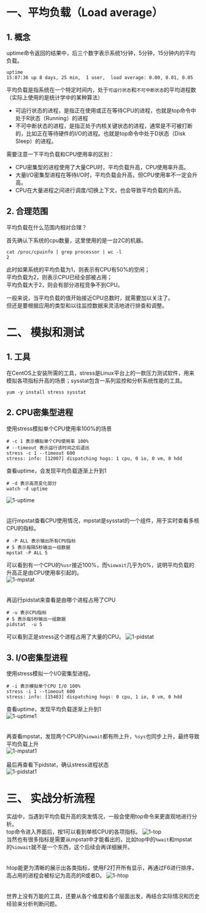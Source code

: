 # 一、平均负载（Load average）
## 1. 概念    
uptime命令返回的结果中，后三个数字表示系统1分钟，5分钟，15分钟内的平均负载。  
```
uptime
15:07:36 up 8 days, 25 min,  1 user,  load average: 0.00, 0.01, 0.05
```
平均负载是指系统在一个特定时间内，处于`可运行状态`和`不可中断状态`的平均进程数（实际上使用的是统计学中的某种算法）

- 可运行状态的进程，是指正在使用或正在等待CPU的进程，也就是top命令中处于R状态（Running）的进程
- 不可中断状态的进程，是指正处于内核关键状态的进程，通常是不可被打断的，比如正在等待硬件的I/O的进程。也就是top命令中处于D状态（Disk Sleep）的进程。  

需要注意一下平均负载和CPU使用率的区别：  
- CPU密集型的进程使用了大量CPU时，平均负载升高，CPU使用率升高。  
- 大量I/O密集型进程在等待I/O时，平均负载会升高，但CPU使用率不一定会升高。  
- CPU在大量进程之间进行调度/切换上下文，也会导致平均负载的升高。  

## 2. 合理范围
平均负载在什么范围内相对合理？  
  
首先确认下系统的cpu数量，这里使用的是一台2C的机器。 
```
cat /proc/cpuinfo | grep processor | wc -l
2
```
此时如果系统的平均负载为1，则表示有CPU有50%的空闲；  
平均负载为2，则表示CPU已经全部被占用；  
平均负载大于2，则会有部分进程竞争不到CPU。  
  
一般来说，当平均负载的值开始接近CPU总数时，就需要加以关注了。  
但还是要根据应用的类型和以往监控数据来灵活地进行排查和调整。  

# 二、 模拟和测试
## 1. 工具  
在CentOS上安装所需的工具，stress是Linux平台上的一款压力测试软件，用来模拟各项指标升高的场景；sysstat包含一系列监控和分析系统性能的工具。  
```
yum -y install stress sysstat
```
## 2. CPU密集型进程  
使用stress模拟单个CPU使用率100%的场景  
```
# -c 1 表示模拟单个CPU使用率 100%
# --timeout 表示运行该时间之后退出
stress -c 1 --timeout 600
stress: info: [12007] dispatching hogs: 1 cpu, 0 io, 0 vm, 0 hdd
```
查看uptime，会发现平均负载逐渐上升到1  
```
# -d 表示高亮变化部分
watch -d uptime  
```
![1-uptime](https://github.com/SidneyCao/Notes/blob/main/img/1-uptime.png)  
<br>
<br>
运行mpstat查看CPU使用情况，mpstat是sysstat的一个组件，用于实时查看多核CPU的指标。  
```
# -P ALL 表示输出所有CPU指标
# 5 表示每隔5秒输出一组数据
mpstat -P ALL 5
```
可以看到有一个CPU的`%usr`接近100%，而`%iowait`几乎为0%，说明平均负载的升高正是由CPU使用率引起的。  
![1-mpstat](https://github.com/SidneyCao/Notes/blob/main/img/1-mpstat.png)  
<br>
<br>
再运行pidstat来查看是由哪个进程占用了CPU   
```
# -u 表示CPU指标
# 5 表示每5秒输出一组数据
pidstat  -u 5
```
可以看到正是stress这个进程占用了大量的CPU。 
![1-pidstat](https://github.com/SidneyCao/Notes/blob/main/img/1-pidstat.png)  

## 3. I/O密集型进程
使用stress模拟一个I/O密集型进程。  
```
# -i 表示模拟单个CPU I/O 100%
stress -i 1 --timeout 600
stress: info: [15403] dispatching hogs: 0 cpu, 1 io, 0 vm, 0 hdd
```
查看uptime，发现平均负载逐渐上升到1  
![1-uptime1](https://github.com/SidneyCao/Notes/blob/main/img/1-uptime1.png)  
<br>
<br>
再查看mpstat，发现两个CPU的`%iowait`都有所上升，`%sys`也同步上升，最终导致平均负载上升  
![1-mpstat1](https://github.com/SidneyCao/Notes/blob/main/img/1-mpstat1.png)
<br>
<br>
最后再查看下pidstat，确认stress进程状态  
![1-pidstat1](https://github.com/SidneyCao/Notes/blob/main/img/1-pidstat1.png)
<br>

# 三、 实战分析流程  
实战中，当遇到平均负载升高的突发情况，一般会使用top命令来更直观地进行分析。  
top命令进入界面后，按1可以看到单核CPU的各项指标。
![1-top](https://github.com/SidneyCao/Notes/blob/main/img/1-top.png)  
当然也有很多指标是需要从mpstat中才能看出的，比如top中的`%wait`和mpstat的`%iowait`就不是一个东西，这个后续会再详细展开。  
<br>
<br>
htop能更为清晰的展示出各类指标，使用F2打开所有显示，再通过F6进行排序，高占用的进程会被标记为高亮的R或者D。
![1-htop](https://github.com/SidneyCao/Notes/blob/main/img/1-htop.png)  
<br>
<br>
世界上没有万能的工具，还要从各个维度和各个层面出发，再结合实际情况和历史经验来分析判断问题。



